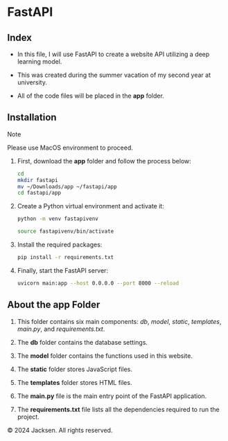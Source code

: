 # FastAPI

## Index
- In this file, I will use FastAPI to create a website API utilizing a deep learning model.

- This was created during the summer vacation of my second year at university.

- All of the code files will be placed in the **app** folder.

## Installation

>[!NOTE]
>Please use MacOS environment to proceed.

1. First, download the **app** folder and follow the process below:
    ```bash
    cd
    mkdir fastapi
    mv ~/Downloads/app ~/fastapi/app
    cd fastapi/app
    ```

2. Create a Python virtual environment and activate it:
    ```bash
    python -m venv fastapivenv
    ```

    ```bash
    source fastapivenv/bin/activate
    ```

3. Install the required packages:
    ```bash
    pip install -r requirements.txt
    ```

4. Finally, start the FastAPI server:
    ```bash
    uvicorn main:app --host 0.0.0.0 --port 8000 --reload
    ```


## About the **app** Folder

1. This folder contains six main components: *db*, *model*, *static*, *templates*, *main.py*, and *requirements.txt*.

2. The **db** folder contains the database settings.

3. The **model** folder contains the functions used in this website.

4. The **static** folder stores JavaScript files.

5. The **templates** folder stores HTML files.

6. The **main.py** file is the main entry point of the FastAPI application.

7. The **requirements.txt** file lists all the dependencies required to run the project.

© 2024 Jacksen. All rights reserved.